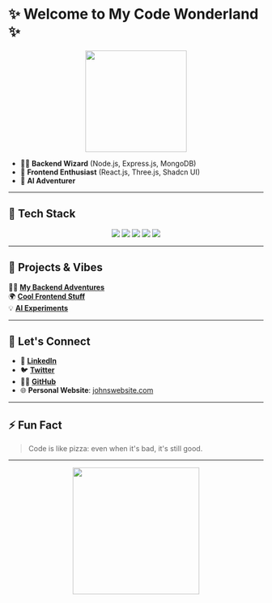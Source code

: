 # ✨ **Welcome to My Code Wonderland** ✨

<div align="center">
  <img src="https://i.giphy.com/mlBDoVLOGidEc.webp" width="200" />
</div>

- 🧑‍💻 **Backend Wizard** (Node.js, Express.js, MongoDB)
- 🎨 **Frontend Enthusiast** (React.js, Three.js, Shadcn UI)
- 🤖 **AI Adventurer**

---

## 🚀 **Tech Stack**

<div align="center">
  <img src="https://img.shields.io/badge/Node.js-339933?style=for-the-badge&logo=node.js&logoColor=white" />
  <img src="https://img.shields.io/badge/React-61DAFB?style=for-the-badge&logo=react&logoColor=black" />
  <img src="https://img.shields.io/badge/MongoDB-47A248?style=for-the-badge&logo=mongodb&logoColor=white" />
  <img src="https://img.shields.io/badge/Docker-2496ED?style=for-the-badge&logo=docker&logoColor=white" />
  <img src="https://img.shields.io/badge/AI-000000?style=for-the-badge&logo=artificial-intelligence&logoColor=white" />
</div>

---

## 🌌 **Projects & Vibes**

🧑‍💻 **[My Backend Adventures](https://github.com/JohnDoe/backend-projects)**  
🌍 **[Cool Frontend Stuff](https://github.com/JohnDoe/frontend-projects)**  
💡 **[AI Experiments](https://github.com/JohnDoe/ai-experiments)**

---

## 🎉 **Let's Connect**  

- 💼 **[LinkedIn](https://www.linkedin.com/in/johndoe)**
- 🐦 **[Twitter](https://twitter.com/johndoe)**
- 🧑‍💻 **[GitHub](https://github.com/JohnDoe)**
- 🌐 **Personal Website**: [johnswebsite.com](http://johnswebsite.com)

---

## ⚡ **Fun Fact**  
> Code is like pizza: even when it's bad, it's still good.

---

<div align="center">
  <img src="https://media1.giphy.com/media/v1.Y2lkPTc5MGI3NjExaXVpYzFhMWNpeXlwNW4zanFubDEyanQ4aGlpaGlhcDh3ZWE2ZW1mNiZlcD12MV9pbnRlcm5hbF9naWZfYnlfaWQmY3Q9Zw/4Ev0Ari2Nd9io/giphy.gif" width="250" />
</div>
